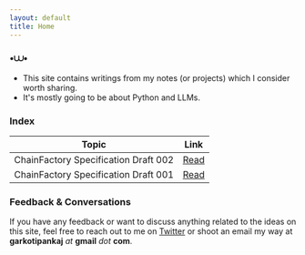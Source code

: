 ```yaml
---
layout: default
title: Home
---
```


### •⩊•
 
- This site contains writings from my notes (or projects) which I consider worth sharing.
- It's mostly going to be about Python and LLMs.


### Index

| Topic                              | Link                          |
|------------------------------------|-------------------------------|
| ChainFactory Specification Draft 002 | [Read](/chain_factory_spec_002) |
| ChainFactory Specification Draft 001 | [Read](/chain_factory_spec_001) |

### Feedback & Conversations

If you have any feedback or want to discuss anything related to the ideas on this site, feel free to reach out to me on [Twitter](https://twitter.com/feexiks) or shoot an email my way at **garkotipankaj** *at* **gmail** *dot* **com**.
